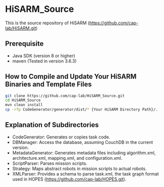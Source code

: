 # HiSARM_Source
This is the source repository of HiSARM (https://github.com/cap-lab/HiSARM.git)

## Prerequisite
- Java SDK (version 8 or higher) 
- maven (Tested in version 3.6.3)

## How to Compile and Update Your HiSARM Binaries and Template Files
```bash
git clone https://github.com/cap-lab/HiSARM_Source.git
cd HiSARM_Source 
mvn clean install
cp -rfp CodeGenerator/generator/dist/* {Your HiSARM Directory Path}/.
```

## Explanation of Subdirectories
- CodeGenerator: Generates or copies task code.
- DBManager: Access the database, assuming CouchDB in the current version.
- MetadataGenerator: Generates metadata files including algorithm.xml, architecture.xml, mapping.xml, and configuration.xml.
- ScriptParser: Parses mission scripts.
- Strategy: Maps abstract robots in mission scripts to actual robots.
- XMLParser: Provides a schema to parse task.xml, the task graph format used in HOPES (https://github.com/cap-lab/HOPES.git).
